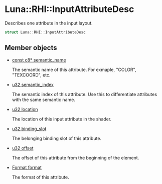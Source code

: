 # Luna::RHI::InputAttributeDesc
Describes one attribute in the input layout. 

```c++
struct Luna::RHI::InputAttributeDesc
```

## Member objects
* [const c8* semantic_name](struct_luna_1_1_r_h_i_1_1_input_attribute_desc_1a8a5cfae87e5ce9d30d930cd9431c7ffc.md)

    The semantic name of this attribute. For exmaple, "COLOR", "TEXCOORD", etc. 

* [u32 semantic_index](struct_luna_1_1_r_h_i_1_1_input_attribute_desc_1aa9f35647eb7afef14ab8f6c81e6b0809.md)

    The semantic index of this attribute. Use this to differentiate attributes with the same semantic name. 

* [u32 location](struct_luna_1_1_r_h_i_1_1_input_attribute_desc_1a4a9ba2d08e8c8b11eece7c1d7e2fb28e.md)

    The location of this input attribute in the shader. 

* [u32 binding_slot](struct_luna_1_1_r_h_i_1_1_input_attribute_desc_1a8538e2a39a5897f354604c212f7c86bd.md)

    The belonging binding slot of this attribute. 

* [u32 offset](struct_luna_1_1_r_h_i_1_1_input_attribute_desc_1a4ba37e6b40e12ce1d1e5dbee0323069d.md)

    The offset of this attribute from the beginning of the element. 

* [Format format](struct_luna_1_1_r_h_i_1_1_input_attribute_desc_1a751c4987b2c6908c70a915ab18d36653.md)

    The format of this attribute. 

